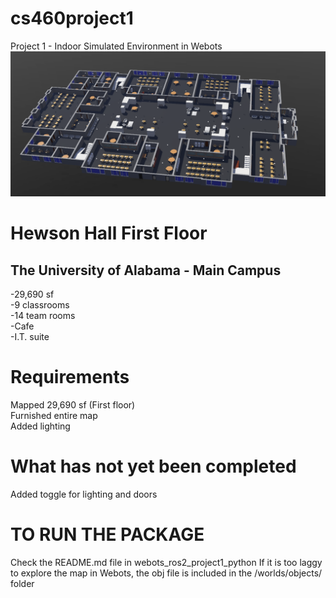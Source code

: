 # cs460project1
Project 1 - Indoor Simulated Environment in Webots
![Floor Plan](./hewson-mapped.png)
# Hewson Hall First Floor
## The University of Alabama - Main Campus
-29,690 sf\
-9 classrooms\
-14 team rooms\
-Cafe\
-I.T. suite

# Requirements
Mapped 29,690 sf (First floor)\
Furnished entire map\
Added lighting

# What has not yet been completed
Added toggle for lighting and doors

# TO RUN THE PACKAGE
Check the README.md file in webots_ros2_project1_python
If it is too laggy to explore the map in Webots, the obj file is included in the /worlds/objects/ folder
